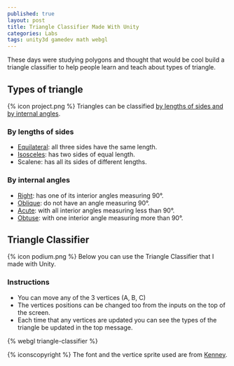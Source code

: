 ```yaml
---
published: true
layout: post
title: Triangle Classifier Made With Unity
categories: Labs
tags: unity3d gamedev math webgl
---
```

These days were studying polygons and thought that would be cool build a triangle classifier to help people learn and teach about types of triangle.

## Types of triangle
{% icon project.png %}
Triangles can be classified [by lengths of sides and by internal angles](https://en.wikipedia.org/wiki/Triangle#Types_of_triangle).

### By lengths of sides
* [Equilateral](https://en.wikipedia.org/wiki/Equilateral_triangle): all three sides have the same length.
* [Isosceles](https://en.wikipedia.org/wiki/Isosceles_triangle): has two sides of equal length.
* Scalene: has all its sides of different lengths.

### By internal angles
* [Right](https://en.wikipedia.org/wiki/Right_triangle): has one of its interior angles measuring 90°.
* [Oblique](https://en.wikipedia.org/wiki/Oblique_triangle): do not have an angle measuring 90°.
* [Acute](https://en.wikipedia.org/wiki/Acute_triangle): with all interior angles measuring less than 90°.
* [Obtuse](https://en.wikipedia.org/wiki/Obtuse_triangle): with one interior angle measuring more than 90°.

## Triangle Classifier
{% icon podium.png %}
Below you can use the Triangle Classifier that I made with Unity.

### Instructions
* You can move any of the 3 vertices (A, B, C) 
* The vertices positions can be changed too from the inputs on the top of the screen.
* Each time that any vertices are updated you can see the types of the triangle be updated in the top message.

{% webgl triangle-classifier %}

{% iconscopyright %}
The font and the vertice sprite used are from [Kenney](http://kenney.nl).